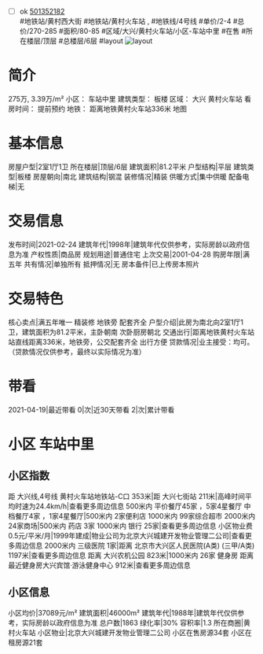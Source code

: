 - [ ] ok [501352182](https://bj.5i5j.com/ershoufang/501352182.html)  
 #地铁站/黄村西大街 #地铁站/黄村火车站 ,  #地铁线/4号线
#单价/2-4 #总价/270-285 #面积/80-85   #区域/大兴/黄村火车站/小区-车站中里 #在售 #所在楼层/顶层 #总楼层/6层 #layout 
![layout](http://image2a.5i5j.com/bdir/layout/c54b031028884a56a0a64510d7ecac89.jpg_P5.jpg) 
# 简介 
 275万,  3.39万/m² 
小区： 车站中里
建筑类型： 板楼
区域： 大兴 黄村火车站
看房时间： 提前预约
地铁： 距离地铁黄村火车站336米 地图
# 基本信息 
 房屋户型|2室1厅1卫
所在楼层|顶层/6层
建筑面积|81.2平米
户型结构|平层
建筑类型|板楼
房屋朝向|南北
建筑结构|钢混
装修情况|精装
供暖方式|集中供暖
配备电梯|无
# 交易信息 
 发布时间|2021-02-24
建筑年代|1998年|建筑年代仅供参考，实际房龄以政府信息为准
产权性质|商品房
规划用途|普通住宅
上次交易|2001-04-28
购房年限|满五年
共有情况|单独所有
抵押情况|无
房本备件|已上传房本照片
# 交易特色 
 核心卖点|满五年唯一 精装修 地铁旁 配套齐全
户型介绍|此房为南北向2室1厅1卫，建筑面积为81.2平米，主卧朝南 次卧厨房朝北
交通出行|距离地铁黄村火车站站直线距离336米，地铁旁，公交配套齐全 出行方便
贷款情况|业主接受：均可。（贷款情况仅供参考，最终以实际情况为准）
# 带看 
 2021-04-19|最近带看	 0|次|近30天带看	 2|次|累计带看
# 小区 车站中里
## 小区指数 
 距 大兴线,4号线 黄村火车站地铁站-C口 353米|距 大兴七街站 211米|高峰时间平均时速为24.4km/h|查看更多周边信息
500米内 平价餐厅45家 ，5家4星餐厅
中档餐厅4家 ，1家4星餐厅|500米内 2家便利店
1000米内 99家综合超市
2000米内 24家商场|500米内 药店 3家
1000米内 银行 25家|查看更多周边信息
小区物业费0.5元/平米/月|1999年建成|物业公司为北京大兴城建开发物业管理二公司|查看更多周边信息
2000米内 三级医院 1家|距离 北京市大兴区人民医院(A类) (三甲/A类) 1197米|查看更多周边信息
距离 大兴农机公园 823米|1000米内 26家 健身房
距离最近健身房大兴宾馆·游泳健身中心 912米|查看更多周边信息
## 小区信息 
 小区均价|37089元/m²
建筑面积|46000m²
建筑年代|1988年|建筑年代仅供参考，实际房龄以政府信息为准
总户数|1863
绿化率|30%
容积率|1.3
所在商圈|黄村火车站
小区物业|北京大兴城建开发物业管理二公司
小区在售房源34套
小区在租房源21套
